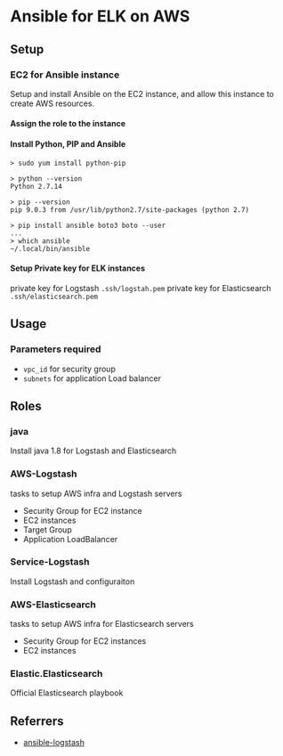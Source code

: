 # Ansible for ELK on AWS

## Setup

### EC2 for Ansible instance
Setup and install Ansible on the EC2 instance, and allow this instance to create AWS resources.
#### Assign the role to the instance
#### Install Python, PIP and Ansible
```
> sudo yum install python-pip

> python --version
Python 2.7.14

> pip --version
pip 9.0.3 from /usr/lib/python2.7/site-packages (python 2.7)

> pip install ansible boto3 boto --user
...
> which ansible
~/.local/bin/ansible
```
#### Setup Private key for ELK instances
private key for Logstash `.ssh/logstah.pem`
private key for Elasticsearch `.ssh/elasticsearch.pem`

## Usage

### Parameters required
 - `vpc_id` for security group
 - `subnets` for application Load balancer

## Roles

### java
Install java 1.8 for Logstash and Elasticsearch

### AWS-Logstash
tasks to setup AWS infra and Logstash servers

- Security Group for EC2 instance
- EC2 instances
- Target Group
- Application LoadBalancer

### Service-Logstash
Install Logstash and configuraiton



### AWS-Elasticsearch
tasks to setup AWS infra for Elasticsearch servers

- Security Group for EC2 instances
- EC2 instances

### Elastic.Elasticsearch
Official Elasticsearch playbook

## Referrers
 - [ansible-logstash](https://github.com/wunzeco/ansible-logstash/blob/master/handlers/main.yml)